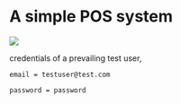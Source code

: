 # A simple POS system

![](CakePOS.gif)

credentials of a prevailing test user,

``
email = testuser@test.com  
``
      
``
password = password
``
